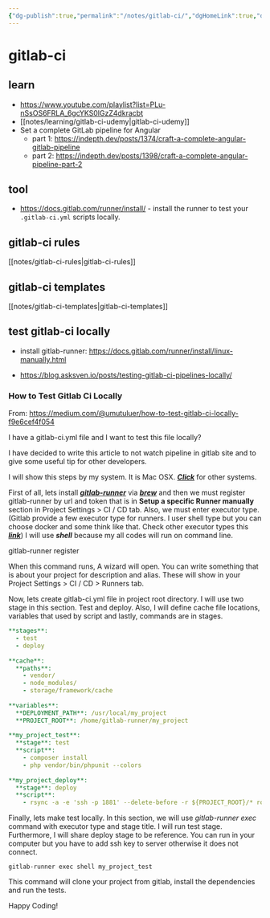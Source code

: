 ```yaml
---
{"dg-publish":true,"permalink":"/notes/gitlab-ci/","dgHomeLink":true,"dgPassFrontmatter":false}
---
```


# gitlab-ci

## learn

- <https://www.youtube.com/playlist?list=PLu-nSsOS6FRLA_6gcYKS0lGzZ4dkracbt>
- [[notes/learning/gitlab-ci-udemy|gitlab-ci-udemy]]
- Set a complete GitLab pipeline for Angular
    - part 1: <https://indepth.dev/posts/1374/craft-a-complete-angular-gitlab-pipeline>
    - part 2: <https://indepth.dev/posts/1398/craft-a-complete-angular-pipeline-part-2>


## tool

- <https://docs.gitlab.com/runner/install/> - install the runner to test your `.gitlab-ci.yml` scripts locally.


## gitlab-ci rules

[[notes/gitlab-ci-rules|gitlab-ci-rules]]


## gitlab-ci templates

[[notes/gitlab-ci-templates|gitlab-ci-templates]]


## test gitlab-ci locally

- install gitlab-runner: <https://docs.gitlab.com/runner/install/linux-manually.html>

- <https://blog.asksven.io/posts/testing-gitlab-ci-pipelines-locally/>

### How to Test Gitlab Ci Locally

From: https://medium.com/@umutuluer/how-to-test-gitlab-ci-locally-f9e6cef4f054

I have a gitlab-ci.yml file and I want to test this file locally?

I have decided to write this article to not watch pipeline in gitlab site and to give some useful tip for other developers.

I will show this steps by my system. It is Mac OSX. [**_Click_**](https://docs.gitlab.com/runner/install/) for other systems.

First of all, lets install [**_gitlab-runner_**](https://docs.gitlab.com/runner/) via [**_brew_**](https://brew.sh/index_tr) and then we must register gitlab-runner by url and token that is in **Setup a specific Runner manually** section in Project Settings > CI / CD tab. Also, we must enter executor type. (Gitlab provide a few executor type for runners. I user shell type but you can choose docker and some think like that. Check other executor types this [**_link_**](https://docs.gitlab.com/runner/executors/)) I will use **_shell_** because my all codes will run on command line.

gitlab-runner register

When this command runs, A wizard will open. You can write something that is about your project for description and alias. These will show in your Project Settings > CI / CD > Runners tab.

Now, lets create gitlab-ci.yml file in project root directory. I will use two stage in this section. Test and deploy. Also, I will define cache file locations, variables that used by script and lastly, commands are in stages.

```yaml
**stages**:  
  - test  
  - deploy  
  
**cache**:  
  **paths**:  
    - vendor/  
    - node_modules/  
    - storage/framework/cache  
  
**variables**:  
  **DEPLOYMENT_PATH**: /usr/local/my_project  
  **PROJECT_ROOT**: /home/gitlab-runner/my_project  
  
**my_project_test**:  
  **stage**: test  
  **script**:  
    - composer install  
    - php vendor/bin/phpunit --colors  
  
**my_project_deploy**:  
  **stage**: deploy  
  **script**:  
    - rsync -a -e 'ssh -p 1881' --delete-before -r ${PROJECT_ROOT}/* root@$STAGE_SERVER:${DEPLOYMENT_PATH}
```

Finally, lets make test locally. In this section, we will use _gitlab-runner exec_ command with executor type and stage title. I will run test stage. Furthermore, I will share deploy stage to be reference. You can run in your computer but you have to add ssh key to server otherwise it does not connect.

```
gitlab-runner exec shell my_project_test
```

This command will clone your project from gitlab, install the dependencies and run the tests.

Happy Coding!
